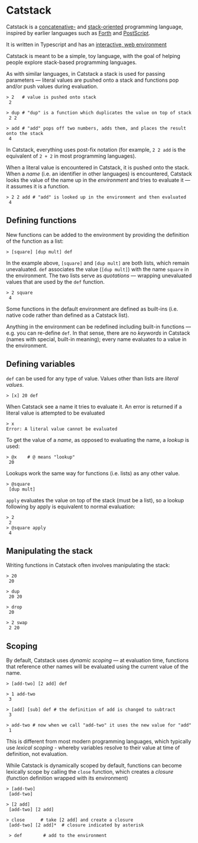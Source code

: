 # Catstack

Catstack is a [concatenative-](https://en.wikipedia.org/wiki/Concatenative_programming_language) and [stack-oriented](https://en.wikipedia.org/wiki/Stack-oriented_programming) programming language, inspired by earlier languages such as [Forth](<https://en.wikipedia.org/wiki/Forth_(programming_language)>) and [PostScript](https://en.wikipedia.org/wiki/PostScript).

It is written in Typescript and has an [interactive, web environment](https://catstack.org)

Catstack is meant to be a simple, toy language, with the goal of helping people explore stack-based programming languages.

As with similar languages, in Catstack a stack is used for passing parameters — literal values are pushed onto a stack and functions pop and/or push values during evaluation.

```
> 2   # value is pushed onto stack
 2

> dup # "dup" is a function which duplicates the value on top of stack
 2 2

> add # "add" pops off two numbers, adds them, and places the result onto the stack
 4
```

In Catstack, everything uses post-fix notation (for example, `2 2 add` is the equivalent of `2 + 2` in most programming languages).

When a literal value is encountered in Catstack, it is pushed onto the stack. When a _name_ (i.e. an identifier in other languages) is encountered, Catstack looks the value of the name up in the _environment_ and tries to evaluate it — it assumes it is a function.

```
> 2 2 add # "add" is looked up in the environment and then evaluated
 4
```

## Defining functions

New functions can be added to the environment by providing the definition of the function as a list:

```
> [square] [dup mult] def
```

In the example above, `[square]` and `[dup mult]` are both lists, which remain unevaluated. `def` associates the value (`[dup mult]`) with the name `square` in the environment. The two lists serve as _quotations_ — wrapping unevaluated values that are used by the `def` function.

```
> 2 square
 4
```

Some functions in the default environment are defined as built-ins (i.e. native code rather than defined as a Catstack list).

Anything in the environment can be redefined including built-in functions — e.g. you can re-define `def`. In that sense, there are no _keywords_ in Catstack (names with special, built-in meaning); every name evaluates to a value in the environment.

## Defining variables

`def` can be used for any type of value. Values other than lists are _literal values_.

```
> [x] 20 def
```

When Catstack see a name it tries to evaluate it. An error is returned if a literal value is attempted to be evaluated

```
> x
Error: A literal value cannot be evaluated
```

To get the value of a _name_, as opposed to evaluating the name, a _lookup_ is used:

```
> @x    # @ means "lookup"
 20
```

Lookups work the same way for functions (i.e. lists) as any other value.

```
> @square
 [dup mult]
```

`apply` evaluates the value on top of the stack (must be a list), so a lookup following by apply is equivalent to normal evaluation:

```
> 2
 2
> @square apply
 4

```

## Manipulating the stack

Writing functions in Catstack often involves manipulating the stack:

```
> 20
 20

> dup
 20 20

> drop
 20

> 2 swap
 2 20
```

## Scoping

By default, Catstack uses _dynamic scoping_ — at evaluation time, functions that reference other names will be evaluated using the current value of the name.

```
> [add-two] [2 add] def

> 1 add-two
 3

> [add] [sub] def # the definition of add is changed to subtract
 3

> add-two # now when we call "add-two" it uses the new value for "add"
 1
```

This is different from most modern programming languages, which typically use _lexical scoping_ - whereby variables resolve to their value at time of definition, not evaluation.

While Catstack is dynamically scoped by default, functions can become lexically scope by calling the `close` function, which creates a _closure_ (function definition wrapped with its environment)

```
> [add-two]
 [add-two]

> [2 add]
 [add-two] [2 add]

> close      # take [2 add] and create a closure
 [add-two] [2 add]*  # closure indicated by asterisk

 > def        # add to the environment

```
